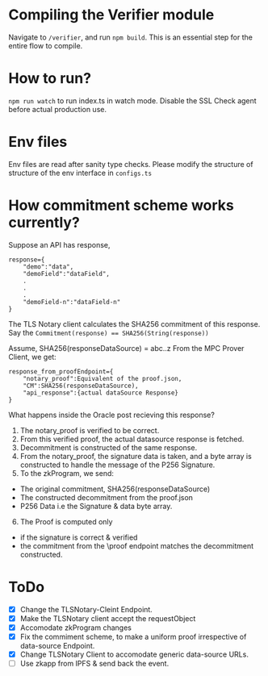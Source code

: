 # Compiling the Verifier module

Navigate to `/verifier`, and run `npm build`. This is an essential step for the entire flow to compile. 

# How to run?

`npm run watch` to run index.ts in watch mode. 
Disable the SSL Check agent before actual production use.

# Env files

Env files are read after sanity type checks. Please modify the structure of structure of the env interface in `configs.ts`

# How commitment scheme works currently?

Suppose an API has response, 
```
response={
    "demo":"data",
    "demoField":"dataField",
    .
    .
    .
    "demoField-n":"dataField-n"
}
```
The TLS Notary client calculates the SHA256 commitment of this response. Say the `Commitment(response) == SHA256(String(response))`

Assume, SHA256(responseDataSource) = abc..z
From the MPC Prover Client, we get:

```
response_from_proofEndpoint={
    "notary_proof":Equivalent of the proof.json,
    "CM":SHA256(responseDataSource),
    "api_response":{actual dataSource Response}
}
```

What happens inside the Oracle post recieving this response?
1. The notary_proof is verified to be correct. 
2. From this verified proof, the actual datasource response is fetched.
3. Decommitment is constructed of the same response.
4. From the notary_proof, the signature data is taken, and a byte array is constructed to handle the message of the P256 Signature. 
5. To the zkProgram, we send:
- The original commitment, SHA256(responseDataSource)
- The constructed decommitment from the proof.json 
- P256 Data i.e the Signature & data byte array.
6. The Proof is computed only
- if the signature is correct & verified
- the commitment from the \proof endpoint matches the decommitment constructed.

# ToDo

- [x] Change the TLSNotary-Cleint Endpoint.
- [x] Make the TLSNotary client accept the requestObject
- [x] Accomodate zkProgram changes
- [x] Fix the commiment scheme, to make a uniform proof irrespective of data-source Endpoint.
- [x] Change TLSNotary Client to accomodate generic data-source URLs. 
- [ ] Use zkapp from IPFS & send back the event. 
